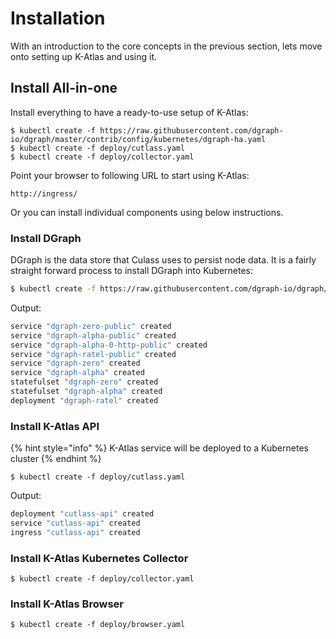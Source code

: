# Installation

With an introduction to the core concepts in the previous section, lets move onto setting up K-Atlas and using it.

## Install All-in-one

Install everything to have a ready-to-use setup of K-Atlas:

```text
$ kubectl create -f https://raw.githubusercontent.com/dgraph-io/dgraph/master/contrib/config/kubernetes/dgraph-ha.yaml
$ kubectl create -f deploy/cutlass.yaml
$ kubectl create -f deploy/collector.yaml
```

Point your browser to following URL to start using K-Atlas:

```text
http://ingress/
```

Or you can install individual components using below instructions.

### Install DGraph

DGraph is the data store that Culass uses to persist node data. It is a fairly straight forward process to install DGraph into Kubernetes:

```bash
$ kubectl create -f https://raw.githubusercontent.com/dgraph-io/dgraph/master/contrib/config/kubernetes/dgraph-ha.yaml
```

Output:

```bash
service "dgraph-zero-public" created
service "dgraph-alpha-public" created
service "dgraph-alpha-0-http-public" created
service "dgraph-ratel-public" created
service "dgraph-zero" created
service "dgraph-alpha" created
statefulset "dgraph-zero" created
statefulset "dgraph-alpha" created
deployment "dgraph-ratel" created
```

### Install K-Atlas API

{% hint style="info" %}
 K-Atlas service will be deployed to a Kubernetes cluster
{% endhint %}

```text
$ kubectl create -f deploy/cutlass.yaml
```

Output:

```bash
deployment "cutlass-api" created
service "cutlass-api" created
ingress "cutlass-api" created
```

### Install K-Atlas Kubernetes Collector

```text
$ kubectl create -f deploy/collector.yaml
```

### Install K-Atlas Browser

```text
$ kubectl create -f deploy/browser.yaml
```



